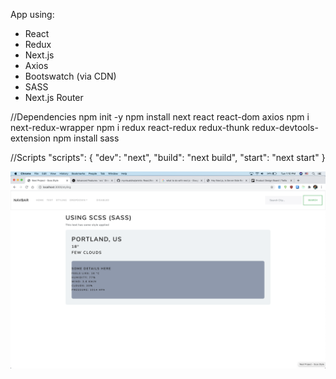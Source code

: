 App using:

- React
- Redux
- Next.js
- Axios
- Bootswatch (via CDN)
- SASS
- Next.js Router

//Dependencies
npm init -y
npm install next react react-dom axios
npm i next-redux-wrapper
npm i redux react-redux redux-thunk redux-devtools-extension
npm install sass

//Scripts
"scripts": {
  "dev": "next",
  "build": "next build",
  "start": "next start"
}

![Screenshot](FirstNext.png)